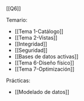 [[Q6]]

Temario:
+ [[Tema 1-Catálogo]]
+ [[Tema 2-Vistas]]
+ [[Integridad]]
+ [[Seguridad]]
+ [[Bases de datos activas]]
+ [[Tema 6-Diseño físico]]
+ [[Tema 7-Optimización]]

Prácticas:
+ [[Modelado de datos]]


